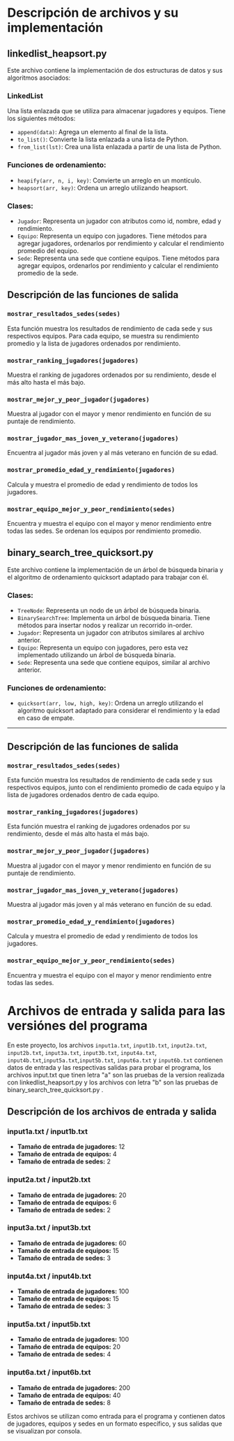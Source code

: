 # Descripción de archivos y su implementación

## linkedlist_heapsort.py

Este archivo contiene la implementación de dos estructuras de datos y sus algoritmos asociados:

### LinkedList

Una lista enlazada que se utiliza para almacenar jugadores y equipos. Tiene los siguientes métodos:

- `append(data)`: Agrega un elemento al final de la lista.
- `to_list()`: Convierte la lista enlazada a una lista de Python.
- `from_list(lst)`: Crea una lista enlazada a partir de una lista de Python.

### Funciones de ordenamiento:

- `heapify(arr, n, i, key)`: Convierte un arreglo en un montículo.
- `heapsort(arr, key)`: Ordena un arreglo utilizando heapsort.

### Clases:

- `Jugador`: Representa un jugador con atributos como id, nombre, edad y rendimiento.
- `Equipo`: Representa un equipo con jugadores. Tiene métodos para agregar jugadores, ordenarlos por rendimiento y calcular el rendimiento promedio del equipo.
- `Sede`: Representa una sede que contiene equipos. Tiene métodos para agregar equipos, ordenarlos por rendimiento y calcular el rendimiento promedio de la sede.

## Descripción de las funciones de salida

### `mostrar_resultados_sedes(sedes)`
Esta función muestra los resultados de rendimiento de cada sede y sus respectivos equipos. Para cada equipo, se muestra su rendimiento promedio y la lista de jugadores ordenados por rendimiento.

### `mostrar_ranking_jugadores(jugadores)`
Muestra el ranking de jugadores ordenados por su rendimiento, desde el más alto hasta el más bajo.

### `mostrar_mejor_y_peor_jugador(jugadores)`
Muestra al jugador con el mayor y menor rendimiento en función de su puntaje de rendimiento.

### `mostrar_jugador_mas_joven_y_veterano(jugadores)`
Encuentra al jugador más joven y al más veterano en función de su edad.

### `mostrar_promedio_edad_y_rendimiento(jugadores)`
Calcula y muestra el promedio de edad y rendimiento de todos los jugadores.

### `mostrar_equipo_mejor_y_peor_rendimiento(sedes)`
Encuentra y muestra el equipo con el mayor y menor rendimiento entre todas las sedes. Se ordenan los equipos por rendimiento promedio.


## binary_search_tree_quicksort.py

Este archivo contiene la implementación de un árbol de búsqueda binaria y el algoritmo de ordenamiento quicksort adaptado para trabajar con él.

### Clases:

- `TreeNode`: Representa un nodo de un árbol de búsqueda binaria.
- `BinarySearchTree`: Implementa un árbol de búsqueda binaria. Tiene métodos para insertar nodos y realizar un recorrido in-order.
- `Jugador`: Representa un jugador con atributos similares al archivo anterior.
- `Equipo`: Representa un equipo con jugadores, pero esta vez implementado utilizando un árbol de búsqueda binaria.
- `Sede`: Representa una sede que contiene equipos, similar al archivo anterior.

### Funciones de ordenamiento:

- `quicksort(arr, low, high, key)`: Ordena un arreglo utilizando el algoritmo quicksort adaptado para considerar el rendimiento y la edad en caso de empate.

---

## Descripción de las funciones de salida

### `mostrar_resultados_sedes(sedes)`
Esta función muestra los resultados de rendimiento de cada sede y sus respectivos equipos, junto con el rendimiento promedio de cada equipo y la lista de jugadores ordenados dentro de cada equipo.

### `mostrar_ranking_jugadores(jugadores)`
Esta función muestra el ranking de jugadores ordenados por su rendimiento, desde el más alto hasta el más bajo.

### `mostrar_mejor_y_peor_jugador(jugadores)`
Muestra al jugador con el mayor y menor rendimiento en función de su puntaje de rendimiento.

### `mostrar_jugador_mas_joven_y_veterano(jugadores)`
Muestra al jugador más joven y al más veterano en función de su edad.

### `mostrar_promedio_edad_y_rendimiento(jugadores)`
Calcula y muestra el promedio de edad y rendimiento de todos los jugadores.

### `mostrar_equipo_mejor_y_peor_rendimiento(sedes)`
Encuentra y muestra el equipo con el mayor y menor rendimiento entre todas las sedes.


# Archivos de entrada y salida para las  versiónes  del programa

En este proyecto, los archivos `input1a.txt`, `input1b.txt`, `input2a.txt`, `input2b.txt`, `input3a.txt`, `input3b.txt`, `input4a.txt`, `input4b.txt`,`input5a.txt`,`input5b.txt`, `input6a.txt` y `input6b.txt` contienen datos de entrada  y las respectivas salidas para probar el programa, los archivos input.txt que tinen letra "a" son las pruebas de la version realizada con linkedlist_heapsort.py y los archivos con  letra "b" son las pruebas de binary_search_tree_quicksort.py .

## Descripción de los archivos de entrada y salida

### input1a.txt / input1b.txt

- **Tamaño de entrada de jugadores:** 12
- **Tamaño de entrada de equipos:** 4
- **Tamaño de entrada de sedes:** 2

### input2a.txt / input2b.txt

- **Tamaño de entrada de jugadores:** 20
- **Tamaño de entrada de equipos:** 6
- **Tamaño de entrada de sedes:** 2

### input3a.txt / input3b.txt

- **Tamaño de entrada de jugadores:** 60
- **Tamaño de entrada de equipos:** 15
- **Tamaño de entrada de sedes:** 3

### input4a.txt / input4b.txt

- **Tamaño de entrada de jugadores:** 100
- **Tamaño de entrada de equipos:** 15
- **Tamaño de entrada de sedes:** 3

### input5a.txt / input5b.txt

- **Tamaño de entrada de jugadores:** 100
- **Tamaño de entrada de equipos:** 20
- **Tamaño de entrada de sedes:** 4

### input6a.txt / input6b.txt

- **Tamaño de entrada de jugadores:** 200
- **Tamaño de entrada de equipos:** 40
- **Tamaño de entrada de sedes:** 8

Estos archivos se utilizan como entrada para el programa y contienen datos de jugadores, equipos y sedes en un formato específico, y sus salidas que se visualizan por consola. 


